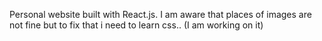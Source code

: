 Personal website built with React.js.
I am aware that places of images are not fine but to fix that i need to learn css.. (I am working on it)

